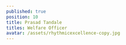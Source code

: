 ```yaml
---
published: true
position: 10
title: Prasad Tandale
titles: Welfare Officer
avatar: /assets/rhythmicexcellence-copy.jpg
---
```

